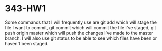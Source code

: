 # 343-HW1
Some commands that I will frequently use are git add which will stage the file I want to commit, git commit which will commit the file I've staged, git push origin master which will push the changes I've made to the master branch. I will also use git status to be able to see which files have been or haven't been staged.
